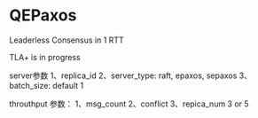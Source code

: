 # QEPaxos
Leaderless Consensus in 1 RTT 

TLA+ is in progress


server参数
1、replica_id 
2、server_type: raft, epaxos, sepaxos
3、batch_size: default 1

throuthput
参数：
1、msg_count
2、conflict
3、repica_num 3 or 5
